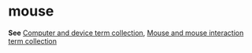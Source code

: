 # mouse

**See** [Computer and device term collection](~/a-z-word-list-term-collections/term-collections/computer-device-terms.md), 
[Mouse and mouse interaction term collection](~/a-z-word-list-term-collections/term-collections/mouse-mouse-interaction-terms.md)
